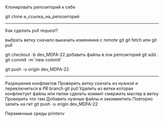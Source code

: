 Клонировать репозиторий к себе

git clone и_ссылка_на_репозиторий

-------------------------------

Как сделать pull request?

выбрать ветку
сначало выкачать изменеиня с remote git
git fetch или git pull

git checkout -b dev_MDFA-22
добавить файлы в лок репозиторий
git add .
git commit -m 'new commit'

git push -u origin dev_MDFA-22

-------------------------------

Разрешение конфликтов 
Проверить ветку скачать из нужной и переключиться в PR branch
git pull
Удалить из ветки которая конфликтует файлы или папки 
сделать коммит 
смержить мастер в ветку
Проверить что там 
Добавить нужные файлы и закоммитить
Повторно залить на гит
git push -u origin dev_MDFA-22



Переменные среды printenv 